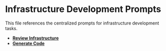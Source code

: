 # Infrastructure Development Prompts

This file references the centralized prompts for infrastructure development tasks.

- **[Review Infrastructure](../.ai-instructions/prompts/infrastructure-review.md)**
- **[Generate Code](../.ai-instructions/prompts/generate-code.md)**